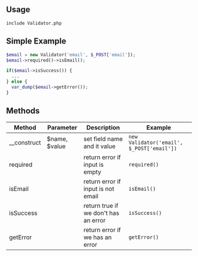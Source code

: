 ## Usage
`include Validator.php`

## Simple Example

```php
$email = new Validator('email', $_POST['email']);
$email->required()->isEmail();

if($email->isSuccess()) {
  ...
} else {
  var_dump($email->getError());
}
```

## Methods

| Method  | Parameter | Description | Example |
| ------------- | -- | ------------- | ------------- |
| __construct  | $name, $value  | set field name and it value  | `new Validator('email', $_POST['email'])` | 
| required  |   | return error if input is empty  | `required()` | 
| isEmail  |   | return error if input is not email  | `isEmail()`  |
| isSuccess  |   | return true if we don't has an error  | `isSuccess()`  |
| getError  |   | return error if we has an error  | `getError()`  |
